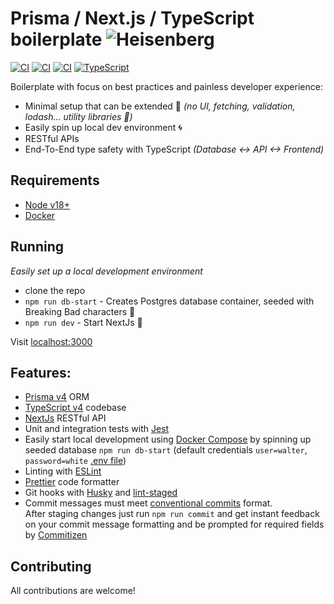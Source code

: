 # Prisma / Next.js / TypeScript boilerplate ![Heisenberg](misc/heisenberg.png)

[![CI][build-badge]][build-url]
[![CI][test-be-integration-badge]][test-be-integration-url]
[![CI][deploy-production-badge]][deploy-production-url]
[![TypeScript][typescript-badge]][typescript-url]

Boilerplate with focus on best practices and painless developer experience:

- Minimal setup that can be extended 🔧 _(no UI, fetching, validation, lodash... utility libraries 🎉)_
- Easily spin up local dev environment 🌀
- RESTful APIs
- End-To-End type safety with TypeScript _(Database <-> API <-> Frontend)_

## Requirements

- [Node v18+](https://nodejs.org/)
- [Docker](https://www.docker.com/)

## Running

_Easily set up a local development environment_

- clone the repo
- `npm run db-start` - Creates Postgres database container, seeded with Breaking Bad characters 💊
- `npm run dev` - Start NextJs 🚀

Visit [localhost:3000](http://localhost:3000/)

## Features:

- [Prisma v4](https://www.prisma.io/) ORM
- [TypeScript v4](https://github.com/microsoft/TypeScript) codebase
- [NextJs](https://github.com/vercel/next.js) RESTful API
- Unit and integration tests with [Jest](https://github.com/facebook/jest)
- Easily start local development using [Docker Compose](https://docs.docker.com/compose/) by spinning up seeded database `npm run db-start` (default credentials `user=walter`, `password=white` [.env file](./envs/dev.env))
- Linting with [ESLint](https://eslint.org/)
- [Prettier](https://prettier.io/) code formatter
- Git hooks with [Husky](https://github.com/typicode/husky) and [lint-staged](https://github.com/okonet/lint-staged)
- Commit messages must meet [conventional commits](https://www.conventionalcommits.org/en/v1.0.0/) format.  
  After staging changes just run `npm run commit` and get instant feedback on your commit message formatting and be prompted for required fields by [Commitizen](https://github.com/commitizen/cz-cli)

## Contributing

All contributions are welcome!

[build-badge]: https://github.com/mkosir/prisma-next-typescript-boilerplate/actions/workflows/build.yml/badge.svg
[build-url]: https://github.com/mkosir/prisma-next-typescript-boilerplate/actions/workflows/build.yml
[test-be-integration-badge]: https://github.com/mkosir/prisma-next-typescript-boilerplate/actions/workflows/test-be-integration.yml/badge.svg
[test-be-integration-url]: https://github.com/mkosir/prisma-next-typescript-boilerplate/actions/workflows/test-be-integration.yml
[deploy-production-badge]: https://github.com/mkosir/prisma-next-typescript-boilerplate/actions/workflows/deploy-production.yml/badge.svg
[deploy-production-url]: https://prisma-next-typescript-boilerplate.vercel.app
[typescript-badge]: https://badges.frapsoft.com/typescript/code/typescript.svg?v=101
[typescript-url]: https://github.com/microsoft/TypeScript
